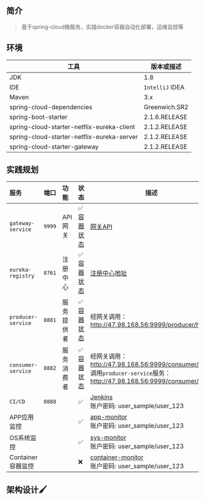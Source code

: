 ## 简介

> 基于spring-cloud微服务，实践docker容器自动化部署，运维监控等

## 环境

| 工具  | 版本或描述 |
| ----- | ---|
| JDK   | 1.8  |
| IDE   |  `IntelliJ` IDEA |
| Maven | 3.x                  |
| spring-cloud-dependencies | Greenwich.SR2 |
| spring-boot-starter | 2.1.6.RELEASE |
| spring-cloud-starter-netflix-eureka-client | 2.1.2.RELEASE |
| spring-cloud-starter-netflix-eureka-server | 2.1.2.RELEASE |
| spring-cloud-starter-gateway | 2.1.2.RELEASE |


## 实践规划
服务 | 端口 |功能|状态|描述|
:---|:---:|:---|:----|---
`gateway-service` | `9999` | API网关| ✅ [容器状态](http://47.98.168.56:2375/containers/gateway-service/json)| [网关API](http://47.98.168.56:9999/swagger-ui.html) 
`eureka-registry` | `8761`| 注册中心| ✅[容器状态](http://47.98.168.56:2375/containers/eureka-registry/json) | [注册中心地址](http://47.98.168.56:8761/)
`producer-service` | `8881`| 服务提供者| ✅ [容器状态](http://47.98.168.56:2375/containers/producer-service/json)| 经网关调用：http://47.98.168.56:9999/producer/hello<br>
`consumer-service` | `8882`| 服务消费者| ✅ [容器状态](http://47.98.168.56:2375/containers/consumer-service/json)| 经网关调用：http://47.98.168.56:9999/consumer/hello<br> 调用`producer-service`服务：http://47.98.168.56:9999/consumer/call<br>
`CI/CD` |`8888` |  | ✅ |  [Jenkins](http://47.98.168.56:8888/)<br>账户密码: user_sample/user_123
APP应用监控 | | | ✅ |[app-monitor](http://47.98.168.56:3000/d/XT923gPGz/app-monitor?orgId=1)<br>账户密码: user_sample/user_123|
OS系统监控 | | | ✅ |[sys-monitor](http://47.98.168.56:3000/d/9CWBz0bik/sys-monitor)<br>账户密码: user_sample/user_123|
Container容器监控 | | |❌|[container-monitor](http://47.98.168.56:3000)<br>账户密码: user_sample/user_123|


## 架构设计🖌
